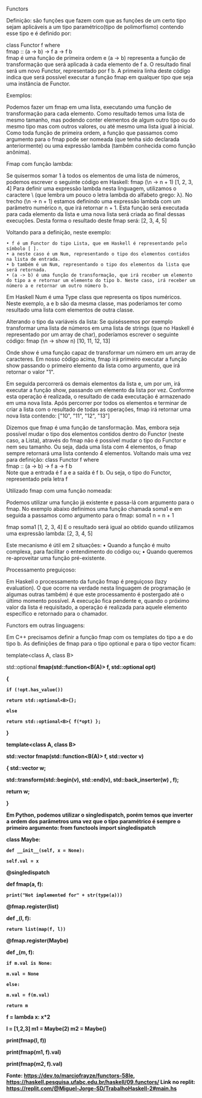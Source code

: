 Functors

Definição: são funções que fazem com que as funções de um certo tipo sejam aplicáveis a um tipo paramétrico(tipo de polimorfismo) contendo esse tipo e é definido por:

class Functor f where  
    fmap :: (a -> b) -> f a -> f b  
fmap é uma função de primeira ordem e (a -> b) representa a função de transformação que será aplicada à cada elemento de f a. O resultado final será um novo Functor, representado por f b.
A primeira linha deste código indica que será possível executar a função fmap em qualquer tipo que seja uma instância de Functor.


Exemplos:

Podemos fazer um fmap em uma lista, executando uma função de transformação para cada elemento. Como resultado temos uma lista de mesmo tamanho, mas podendo conter elementos de algum outro tipo ou do mesmo tipo mas com outros valores, ou até mesmo uma lista igual à inicial.
Como toda função de primeira ordem, a função que passamos como argumento para o fmap pode ser nomeada (que tenha sido declarada anteriormente) ou uma expressão lambda (também conhecida como função anônima).


Fmap com função lambda:

Se quisermos somar 1 à todos os elementos de uma lista de números, podemos escrever o seguinte código em Haskell:
fmap (\n -> n + 1) [1, 2, 3, 4] 
Para definir uma expressão lambda nesta linguagem, utilizamos o caractere \ (que lembra um pouco o letra lambda do alfabeto grego: λ).
No trecho (\n -> n + 1) estamos definindo uma expressão lambda com um parâmetro numérico n, que irá retornar n + 1. Esta função será executada para cada elemento da lista e uma nova lista será criada ao final dessas execuções.
Desta forma o resultado deste fmap será:
[2, 3, 4, 5]



Voltando para a definição, neste exemplo:

    • f é um Functor do tipo Lista, que em Haskell é representando pelo símbolo [ ]. 
    • a neste caso é um Num, representando o tipo dos elementos contidos na lista de entrada. 
    • b também é um Num, representando o tipo dos elementos da lista que será retornada. 
    • (a -> b) é uma função de transformação, que irá receber um elemento do tipo a e retornar um elemento do tipo b. Neste caso, irá receber um número a e retornar um outro número b. 
Em Haskell Num é uma Type class que representa os tipos numéricos.
Neste exemplo, a e b são da mesma classe, mas poderíamos ter como resultado uma lista com elementos de outra classe.


Alterando o tipo da variáveis da lista:
Se quiséssemos por exemplo transformar uma lista de números em uma lista de strings (que no Haskell é representado por um array de char), poderíamos escrever o seguinte código:
fmap (\n -> show n) [10, 11, 12, 13] 

Onde show é uma função capaz de transformar um número em um array de caracteres. 
Em nosso código acima, fmap irá primeiro executar a função show passando o primeiro elemento da lista como argumento, que irá retornar o valor "1".

Em seguida percorrerá os demais elementos da lista e, um por um, irá executar a função show, passando um elemento da lista por vez. Conforme esta operação é realizada, o resultado de cada executação é armazenado em uma nova lista.
Após percorrer por todos os elementos e terminar de criar a lista com o resultado de todas as operações, fmap irá retornar uma nova lista contendo:
["10", "11", "12", "13"]

Dizemos que fmap é uma função de tansformação. Mas, embora seja possível mudar o tipo dos elementos contidos dentro do Functor (neste caso, a Lista), através do fmap não é possível mudar o tipo do Functor e nem seu tamanho. Ou seja, dada uma lista com 4 elementos, o fmap sempre retornará uma lista contendo 4 elementos.
Voltando mais uma vez para definição:
class Functor f where  
    fmap :: (a -> b) -> f a -> f b  
Note que a entrada é f a e a saída é f b. Ou seja, o tipo do Functor, representado pela letra f


Utilizado fmap com uma função nomeada:

Podemos utilizar uma função já existente e passa-lá com argumento para o fmap.
No exemplo abaixo definimos uma função chamada soma1 e em seguida a passamos como argumento para o fmap:
soma1 n = n + 1

fmap soma1 [1, 2, 3, 4] 
E o resultado será igual ao obtido quando utilizamos uma expressão lambda:
[2, 3, 4, 5]

Este mecanismo é útil em 2 situações:
    • Quando a função é muito complexa, para facilitar o entendimento do código ou; 
    • Quando queremos re-aproveitar uma função pré-existente. 
    
    
Processamento preguiçoso:

Em Haskell o processamento da função fmap é preguiçoso (lazy evaluation).
O que ocorre na verdade nesta linguagem de programação (e algumas outras também) é que este processamento é postergado até o último momento possível. A execução fica pendente e, quando o próximo valor da lista é requisitado, a operação é realizada para aquele elemento específico e retornado para o chamador.

Functors em outras linguagens:

Em C++ precisamos definir a função fmap com os templates do tipo a e do tipo b. As definições de fmap para o tipo optional e para o tipo vector ficam:

template<class A, class B>

std::optional<B> fmap(std::function<B(A)> f, std::optional<A> opt)

{

    if (!opt.has_value())
    
	return std::optional<B>{};
	
    else
    
	return std::optional<B>{ f(*opt) };
	
}

template<class A, class B>

std::vector<B> fmap(std::function<B(A)> f, std::vector<A> v)

{
   std::vector<B> w;
   
   std::transform(std::begin(v), std::end(v), std::back_inserter(w) , f);
   
   return w;
   
}

Em Python, podemos utilizar o singledispatch, porém temos que inverter a ordem dos parâmetros uma vez que o tipo paramétrico é sempre o primeiro argumento:
from functools import singledispatch

class Maybe:

    def __init__(self, x = None):
	
	self.val = x

@singledispatch


def fmap(a, f):
    
    print("Not implemented for" + str(type(a)))


@fmap.register(list)

def _(l, f):
    
    return list(map(f, l))

@fmap.register(Maybe)

def _(m, f):
    
    if m.val is None:
	
	m.val = None
    
    else:
	
	m.val = f(m.val)
    
    return m

f = lambda x: x*2

l = [1,2,3]
m1 = Maybe(2)
m2 = Maybe()

print(fmap(l, f))

print(fmap(m1, f).val)

print(fmap(m2, f).val)


Fonte: https://dev.to/marciofrayze/functors-58le, https://haskell.pesquisa.ufabc.edu.br/haskell/09.functors/
Link no replit: https://replit.com/@Miguel-Jorge-SD/TrabalhoHaskell-2#main.hs
